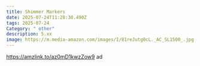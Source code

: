 ```yaml
---
title: Shimmer Markers
date: 2025-07-24T11:28:30.490Z
tags: 2025-07-24
Category: " other"
description: 5.xx
image: https://m.media-amazon.com/images/I/81reJutg0cL._AC_SL1500_.jpg
---
```

https://amzlink.to/az0mD1kwzZow9 ad